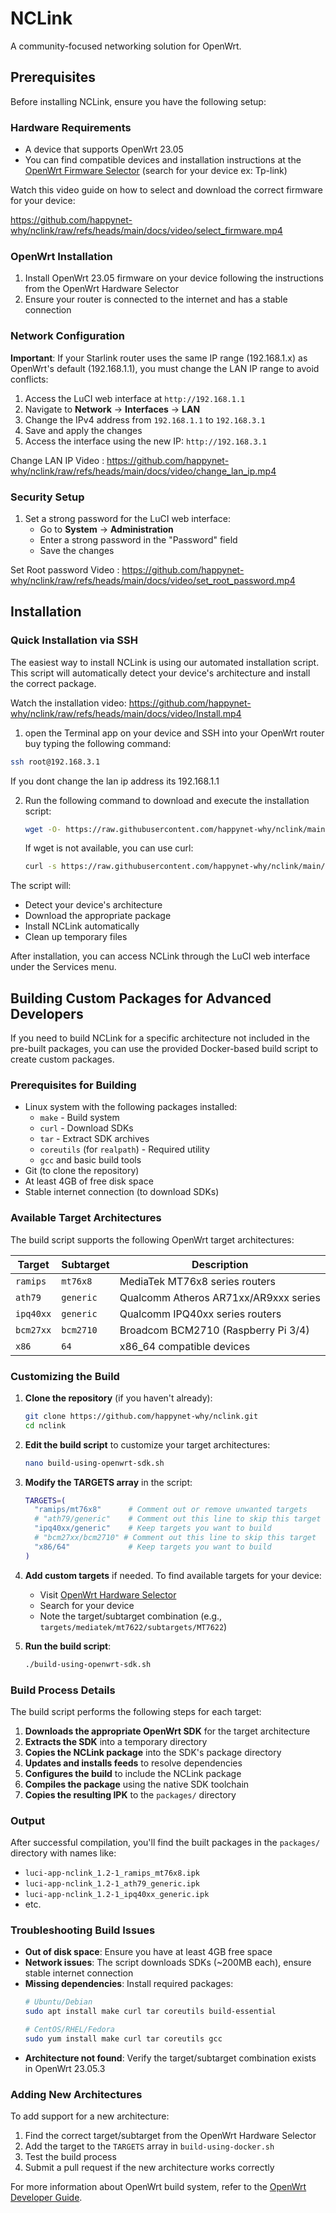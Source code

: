 # NCLink

A community-focused networking solution for OpenWrt.

## Prerequisites

Before installing NCLink, ensure you have the following setup:

### Hardware Requirements
- A device that supports OpenWrt 23.05
- You can find compatible devices and installation instructions at the [OpenWrt Firmware Selector](https://firmware-selector.openwrt.org/?version=23.05.5) (search for your device ex: Tp-link)

Watch this video guide on how to select and download the correct firmware for your device:

https://github.com/happynet-why/nclink/raw/refs/heads/main/docs/video/select_firmware.mp4


### OpenWrt Installation
1. Install OpenWrt 23.05 firmware on your device following the instructions from the OpenWrt Hardware Selector
2. Ensure your router is connected to the internet and has a stable connection

### Network Configuration
**Important**: If your Starlink router uses the same IP range (192.168.1.x) as OpenWrt's default (192.168.1.1), you must change the LAN IP range to avoid conflicts:

1. Access the LuCI web interface at `http://192.168.1.1`
2. Navigate to **Network** → **Interfaces** → **LAN**
3. Change the IPv4 address from `192.168.1.1` to `192.168.3.1`
4. Save and apply the changes
5. Access the interface using the new IP: `http://192.168.3.1`

Change LAN IP Video : 
https://github.com/happynet-why/nclink/raw/refs/heads/main/docs/video/change_lan_ip.mp4

### Security Setup
1. Set a strong password for the LuCI web interface:
   - Go to **System** → **Administration**
   - Enter a strong password in the "Password" field
   - Save the changes

Set Root password Video : 
https://github.com/happynet-why/nclink/raw/refs/heads/main/docs/video/set_root_password.mp4


## Installation

### Quick Installation via SSH

The easiest way to install NCLink is using our automated installation script. This script will automatically detect your device's architecture and install the correct package.

Watch the installation video:
https://github.com/happynet-why/nclink/raw/refs/heads/main/docs/video/Install.mp4


1.  open the Terminal app on your device and SSH into your OpenWrt router buy typing the following command:
   ```bash
   ssh root@192.168.3.1 
   ```
   If you dont change the lan ip address its 192.168.1.1

2. Run the following command to download and execute the installation script:
   ```bash
   wget -O- https://raw.githubusercontent.com/happynet-why/nclink/main/install.sh | sh
   ```

   If wget is not available, you can use curl:
   ```bash
   curl -s https://raw.githubusercontent.com/happynet-why/nclink/main/install.sh | sh
   ```

The script will:
- Detect your device's architecture
- Download the appropriate package
- Install NCLink automatically
- Clean up temporary files

After installation, you can access NCLink through the LuCI web interface under the Services menu.

## Building Custom Packages for Advanced Developers

If you need to build NCLink for a specific architecture not included in the pre-built packages, you can use the provided Docker-based build script to create custom packages.

### Prerequisites for Building
- Linux system with the following packages installed:
  - `make` - Build system
  - `curl` - Download SDKs
  - `tar` - Extract SDK archives
  - `coreutils` (for `realpath`) - Required utility
  - `gcc` and basic build tools
- Git (to clone the repository)
- At least 4GB of free disk space
- Stable internet connection (to download SDKs)

### Available Target Architectures

The build script supports the following OpenWrt target architectures:

| Target | Subtarget | Description |
|--------|-----------|-------------|
| `ramips` | `mt76x8` | MediaTek MT76x8 series routers |
| `ath79` | `generic` | Qualcomm Atheros AR71xx/AR9xxx series |
| `ipq40xx` | `generic` | Qualcomm IPQ40xx series routers |
| `bcm27xx` | `bcm2710` | Broadcom BCM2710 (Raspberry Pi 3/4) |
| `x86` | `64` | x86_64 compatible devices |

### Customizing the Build

1. **Clone the repository** (if you haven't already):
   ```bash
   git clone https://github.com/happynet-why/nclink.git
   cd nclink
   ```

2. **Edit the build script** to customize your target architectures:
   ```bash
   nano build-using-openwrt-sdk.sh
   ```

3. **Modify the TARGETS array** in the script:
   ```bash
   TARGETS=(
     "ramips/mt76x8"      # Comment out or remove unwanted targets
     # "ath79/generic"    # Comment out this line to skip this target
     "ipq40xx/generic"    # Keep targets you want to build
     # "bcm27xx/bcm2710" # Comment out this line to skip this target
     "x86/64"             # Keep targets you want to build
   )
   ```

4. **Add custom targets** if needed. To find available targets for your device:
   - Visit [OpenWrt Hardware Selector](https://openwrt.org/toh/start)
   - Search for your device
   - Note the target/subtarget combination (e.g., `targets/mediatek/mt7622/subtargets/MT7622`)

5. **Run the build script**:
   ```bash
   ./build-using-openwrt-sdk.sh
   ```

### Build Process Details

The build script performs the following steps for each target:

1. **Downloads the appropriate OpenWrt SDK** for the target architecture
2. **Extracts the SDK** into a temporary directory
3. **Copies the NCLink package** into the SDK's package directory
4. **Updates and installs feeds** to resolve dependencies
5. **Configures the build** to include the NCLink package
6. **Compiles the package** using the native SDK toolchain
7. **Copies the resulting IPK** to the `packages/` directory

### Output

After successful compilation, you'll find the built packages in the `packages/` directory with names like:
- `luci-app-nclink_1.2-1_ramips_mt76x8.ipk`
- `luci-app-nclink_1.2-1_ath79_generic.ipk`
- `luci-app-nclink_1.2-1_ipq40xx_generic.ipk`
- etc.

### Troubleshooting Build Issues

- **Out of disk space**: Ensure you have at least 4GB free space
- **Network issues**: The script downloads SDKs (~200MB each), ensure stable internet connection
- **Missing dependencies**: Install required packages:
  ```bash
  # Ubuntu/Debian
  sudo apt install make curl tar coreutils build-essential
  
  # CentOS/RHEL/Fedora
  sudo yum install make curl tar coreutils gcc
  ```
- **Architecture not found**: Verify the target/subtarget combination exists in OpenWrt 23.05.3

### Adding New Architectures

To add support for a new architecture:

1. Find the correct target/subtarget from the OpenWrt Hardware Selector
2. Add the target to the `TARGETS` array in `build-using-docker.sh`
3. Test the build process
4. Submit a pull request if the new architecture works correctly

For more information about OpenWrt build system, refer to the [OpenWrt Developer Guide](https://openwrt.org/docs/guide-developer/start).


